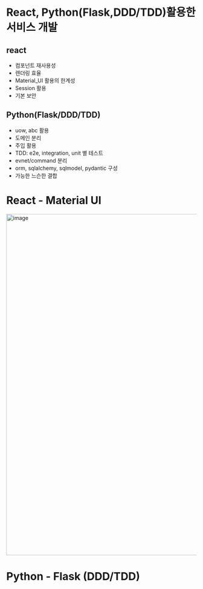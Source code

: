 # React, Python(Flask,DDD/TDD)활용한 서비스 개발
## react 
  - 컴포넌트 재사용성
  - 렌더링 효율
  - Material_UI 활용의 한계성
  - Session 활용
  - 기본 보안
## Python(Flask/DDD/TDD)
  - uow, abc 활용
  - 도메인 분리
  - 주입 활용
  - TDD: e2e, integration, unit 별 테스트
  - evnet/command 분리
  - orm, sqlalchemy, sqlmodel, pydantic 구성
  - 가능한 느슨한 결합

# React - Material UI  
<img width="1912" height="904" alt="image" src="https://github.com/user-attachments/assets/bda24483-0df6-43b3-8ac3-5b7b6f98fdbb" />

# Python - Flask (DDD/TDD)
